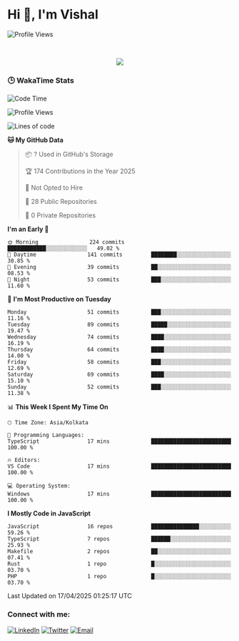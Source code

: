 # Hi 👋, I'm Vishal

  
 <!--<img src="https://komarev.com/ghpvc/?username=swarajbachu&label=Profile%20Views&color=0e75b6&style=flat" align='right' alt="swarajbachu" />-->
![Profile Views](http://img.shields.io/badge/Profile%20Views-117-blue)


<br/>


<p align="center">
  <a href="https://github.com/iVishalCode/readme-typing-svg"><img src="https://readme-typing-svg.herokuapp.com?lines=Computer+Science+Student;Full+Stack+Web+Developer;Freelancer;WEB3%20%20Enthusiastic;Always%20learning%20new%20things&center=true&width=380&height=45"></a>
</p>


### 🕒 WakaTime Stats
<!--START_SECTION:waka-->
![Code Time](http://img.shields.io/badge/Code%20Time-45%20hrs%2032%20mins-blue)

![Profile Views](http://img.shields.io/badge/Profile%20Views-0-blue)

![Lines of code](https://img.shields.io/badge/From%20Hello%20World%20I%27ve%20Written-2.9%20million%20lines%20of%20code-blue)

**🐱 My GitHub Data** 

> 📦 ? Used in GitHub's Storage 
 > 
> 🏆 174 Contributions in the Year 2025
 > 
> 🚫 Not Opted to Hire
 > 
> 📜 28 Public Repositories 
 > 
> 🔑 0 Private Repositories 
 > 
**I'm an Early 🐤** 

```text
🌞 Morning                224 commits         ████████████░░░░░░░░░░░░░   49.02 % 
🌆 Daytime                141 commits         ████████░░░░░░░░░░░░░░░░░   30.85 % 
🌃 Evening                39 commits          ██░░░░░░░░░░░░░░░░░░░░░░░   08.53 % 
🌙 Night                  53 commits          ███░░░░░░░░░░░░░░░░░░░░░░   11.60 % 
```
📅 **I'm Most Productive on Tuesday** 

```text
Monday                   51 commits          ███░░░░░░░░░░░░░░░░░░░░░░   11.16 % 
Tuesday                  89 commits          █████░░░░░░░░░░░░░░░░░░░░   19.47 % 
Wednesday                74 commits          ████░░░░░░░░░░░░░░░░░░░░░   16.19 % 
Thursday                 64 commits          ████░░░░░░░░░░░░░░░░░░░░░   14.00 % 
Friday                   58 commits          ███░░░░░░░░░░░░░░░░░░░░░░   12.69 % 
Saturday                 69 commits          ████░░░░░░░░░░░░░░░░░░░░░   15.10 % 
Sunday                   52 commits          ███░░░░░░░░░░░░░░░░░░░░░░   11.38 % 
```


📊 **This Week I Spent My Time On** 

```text
🕑︎ Time Zone: Asia/Kolkata

💬 Programming Languages: 
TypeScript               17 mins             █████████████████████████   100.00 % 

🔥 Editors: 
VS Code                  17 mins             █████████████████████████   100.00 % 

💻 Operating System: 
Windows                  17 mins             █████████████████████████   100.00 % 
```

**I Mostly Code in JavaScript** 

```text
JavaScript               16 repos            ███████████████░░░░░░░░░░   59.26 % 
TypeScript               7 repos             ██████░░░░░░░░░░░░░░░░░░░   25.93 % 
Makefile                 2 repos             ██░░░░░░░░░░░░░░░░░░░░░░░   07.41 % 
Rust                     1 repo              █░░░░░░░░░░░░░░░░░░░░░░░░   03.70 % 
PHP                      1 repo              █░░░░░░░░░░░░░░░░░░░░░░░░   03.70 % 
```




 Last Updated on 17/04/2025 01:25:17 UTC
<!--END_SECTION:waka-->


### Connect with me:

[![LinkedIn](https://img.shields.io/badge/LinkedIn-0A66C2?style=for-the-badge&logo=linkedin&logoColor=white)](https://linkedin.com/in/vishal-kumar-779054260)
[![Twitter](https://img.shields.io/badge/Twitter-1DA1F2?style=for-the-badge&logo=twitter&logoColor=white)](https://twitter.com/iVishalCode)
[![Email](https://img.shields.io/badge/Email-D14836?style=for-the-badge&logo=gmail&logoColor=white)](mailto:ilearnvk@gmail.com)
